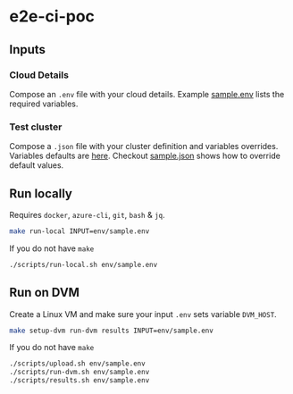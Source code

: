 # e2e-ci-poc

## Inputs

### Cloud Details

Compose an `.env` file with your cloud details. Example [sample.env](env/sample.env) lists the required variables.

### Test cluster

Compose a `.json` file with your cluster definition and variables overrides. Variables defaults are [here](env/defaults.env). Checkout [sample.json](test_clusters/sample.json) shows how to override default values.

## Run locally

Requires `docker`, `azure-cli`, `git`, `bash` & `jq`.

```bash
make run-local INPUT=env/sample.env
```

If you do not have `make`

```bash
./scripts/run-local.sh env/sample.env
```

## Run on DVM

Create a Linux VM and make sure your input `.env` sets variable `DVM_HOST`.

```bash
make setup-dvm run-dvm results INPUT=env/sample.env
```

If you do not have `make`

```bash
./scripts/upload.sh env/sample.env
./scripts/run-dvm.sh env/sample.env
./scripts/results.sh env/sample.env
```

